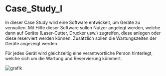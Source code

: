 # Case_Study_I

In dieser Case Study wird eine Software entwickelt, um Geräte zu verwalten. Mit Hilfe dieser Software sollen Nutzer angelegt werden, welche dann auf Geräte (Laser-Cutter, Drucker usw.) zugreifen, diese anlegen oder diese reserviert werden können. Zusätzlich sollen die Wartungszeiten der Geräte angezeigt werden.

Für jedes Gerät wird gleichzeitig eine verantwortliche Person hinterlegt, welche sich um die Wartung und Reservierung kümmert.

![grafik](https://github.com/user-attachments/assets/893c7718-5817-4440-a941-76c6728632c1)
